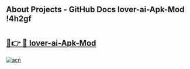## About Projects - GitHub Docs lover-ai-Apk-Mod !4h2gf

# <h2><a href="https://andorid.site?title=lover-ai-Apk-Mod&ref=14PRO">🔗👉 🔴 lover-ai-Apk-Mod</a></h2>

[![acn](https://github.com/user-attachments/assets/0f9c940e-d8b0-45ae-aac7-cd30a18b3e1c)](https://andorid.site?title=lover-ai-Apk-Mod&ref=14PRO)

